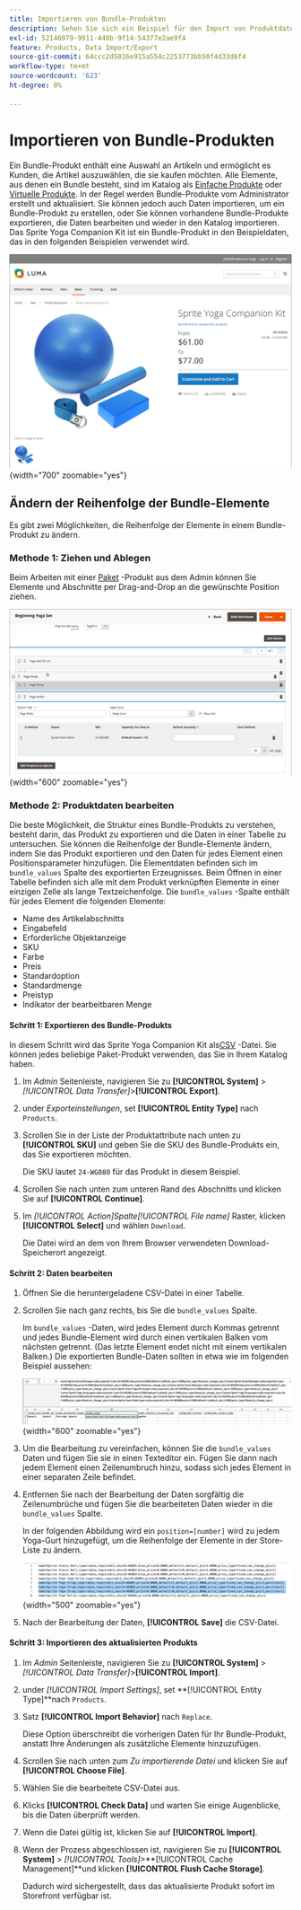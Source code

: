 ```yaml
---
title: Importieren von Bundle-Produkten
description: Sehen Sie sich ein Beispiel für den Import von Produktdaten für ein Bundle-Produkt an.
exl-id: 52146979-9911-449b-9f14-54377e2ae9f4
feature: Products, Data Import/Export
source-git-commit: 64ccc2d5016e915a554c2253773bb50f4d33d6f4
workflow-type: tm+mt
source-wordcount: '623'
ht-degree: 0%

---
```


# Importieren von Bundle-Produkten

Ein Bundle-Produkt enthält eine Auswahl an Artikeln und ermöglicht es Kunden, die Artikel auszuwählen, die sie kaufen möchten. Alle Elemente, aus denen ein Bundle besteht, sind im Katalog als [Einfache Produkte](../catalog/product-create-simple.md) oder [Virtuelle Produkte](../catalog/product-create-virtual.md). In der Regel werden Bundle-Produkte vom Administrator erstellt und aktualisiert. Sie können jedoch auch Daten importieren, um ein Bundle-Produkt zu erstellen, oder Sie können vorhandene Bundle-Produkte exportieren, die Daten bearbeiten und wieder in den Katalog importieren. Das Sprite Yoga Companion Kit ist ein Bundle-Produkt in den Beispieldaten, das in den folgenden Beispielen verwendet wird.

![Paket-Produkt](../catalog/assets/product-bundle.png){width="700" zoomable="yes"}

## Ändern der Reihenfolge der Bundle-Elemente

Es gibt zwei Möglichkeiten, die Reihenfolge der Elemente in einem Bundle-Produkt zu ändern.

### Methode 1: Ziehen und Ablegen

Beim Arbeiten mit einer [Paket](../catalog/product-create-bundle.md) -Produkt aus dem Admin können Sie Elemente und Abschnitte per Drag-and-Drop an die gewünschte Position ziehen.

![Bundle-Elemente](../catalog/assets/product-bundle-items-move.png){width="600" zoomable="yes"}

### Methode 2: Produktdaten bearbeiten

Die beste Möglichkeit, die Struktur eines Bundle-Produkts zu verstehen, besteht darin, das Produkt zu exportieren und die Daten in einer Tabelle zu untersuchen. Sie können die Reihenfolge der Bundle-Elemente ändern, indem Sie das Produkt exportieren und den Daten für jedes Element einen Positionsparameter hinzufügen. Die Elementdaten befinden sich im `bundle_values` Spalte des exportierten Erzeugnisses. Beim Öffnen in einer Tabelle befinden sich alle mit dem Produkt verknüpften Elemente in einer einzigen Zelle als lange Textzeichenfolge. Die `bundle_values` -Spalte enthält für jedes Element die folgenden Elemente:

- Name des Artikelabschnitts
- Eingabefeld
- Erforderliche Objektanzeige
- SKU
- Farbe
- Preis
- Standardoption
- Standardmenge
- Preistyp
- Indikator der bearbeitbaren Menge

#### Schritt 1: Exportieren des Bundle-Produkts

In diesem Schritt wird das Sprite Yoga Companion Kit als[CSV](data-csv.md) -Datei. Sie können jedes beliebige Paket-Produkt verwenden, das Sie in Ihrem Katalog haben.

1. Im _Admin_ Seitenleiste, navigieren Sie zu **[!UICONTROL System]** > _[!UICONTROL Data Transfer]_>**[!UICONTROL Export]**.

1. under _Exporteinstellungen_, set **[!UICONTROL Entity Type]** nach `Products`.

1. Scrollen Sie in der Liste der Produktattribute nach unten zu **[!UICONTROL SKU]** und geben Sie die SKU des Bundle-Produkts ein, das Sie exportieren möchten.

   Die SKU lautet `24-WG080` für das Produkt in diesem Beispiel.

1. Scrollen Sie nach unten zum unteren Rand des Abschnitts und klicken Sie auf **[!UICONTROL Continue]**.

1. Im _[!UICONTROL Action]_Spalte_[!UICONTROL File name]_ Raster, klicken **[!UICONTROL Select]** und wählen `Download`.

   Die Datei wird an dem von Ihrem Browser verwendeten Download-Speicherort angezeigt.

#### Schritt 2: Daten bearbeiten

1. Öffnen Sie die heruntergeladene CSV-Datei in einer Tabelle.

1. Scrollen Sie nach ganz rechts, bis Sie die `bundle_values` Spalte.

   Im `bundle_values` -Daten, wird jedes Element durch Kommas getrennt und jedes Bundle-Element wird durch einen vertikalen Balken vom nächsten getrennt. (Das letzte Element endet nicht mit einem vertikalen Balken.) Die exportierten Bundle-Daten sollten in etwa wie im folgenden Beispiel aussehen:

   ![Bundle-Werte](./assets/product-bundle-values-export-data.png){width="600" zoomable="yes"}

1. Um die Bearbeitung zu vereinfachen, können Sie die `bundle_values` Daten und fügen Sie sie in einen Texteditor ein. Fügen Sie dann nach jedem Element einen Zeilenumbruch hinzu, sodass sich jedes Element in einer separaten Zeile befindet.

1. Entfernen Sie nach der Bearbeitung der Daten sorgfältig die Zeilenumbrüche und fügen Sie die bearbeiteten Daten wieder in die `bundle_values` Spalte.

   In der folgenden Abbildung wird ein `position=[number]` wird zu jedem Yoga-Gurt hinzugefügt, um die Reihenfolge der Elemente in der Store-Liste zu ändern.

   ![Positionsparameter](./assets/product-bundle-values-position-parameter.png){width="500" zoomable="yes"}

1. Nach der Bearbeitung der Daten, **[!UICONTROL Save]** die CSV-Datei.

#### Schritt 3: Importieren des aktualisierten Produkts

1. Im _Admin_ Seitenleiste, navigieren Sie zu **[!UICONTROL System]** > _[!UICONTROL Data Transfer]_>**[!UICONTROL Import]**.

1. under _[!UICONTROL Import Settings]_, set **[!UICONTROL Entity Type]**nach `Products`.

1. Satz **[!UICONTROL Import Behavior]** nach `Replace`.

   Diese Option überschreibt die vorherigen Daten für Ihr Bundle-Produkt, anstatt Ihre Änderungen als zusätzliche Elemente hinzuzufügen.

1. Scrollen Sie nach unten zum _Zu importierende Datei_ und klicken Sie auf **[!UICONTROL Choose File]**.

1. Wählen Sie die bearbeitete CSV-Datei aus.

1. Klicks **[!UICONTROL Check Data]** und warten Sie einige Augenblicke, bis die Daten überprüft werden.

1. Wenn die Datei gültig ist, klicken Sie auf **[!UICONTROL Import]**.

1. Wenn der Prozess abgeschlossen ist, navigieren Sie zu **[!UICONTROL System]** > _[!UICONTROL Tools]_>**[!UICONTROL Cache Management]**und klicken **[!UICONTROL Flush Cache Storage]**.

   Dadurch wird sichergestellt, dass das aktualisierte Produkt sofort im Storefront verfügbar ist.
